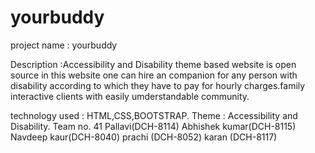 # yourbuddy
project name : yourbuddy

Description :Accessibility and Disability theme based website is open source in this website one can hire an companion for any
person with disability according to which they have to pay for hourly charges.family interactive clients with easily umderstandable community.

technology used : HTML,CSS,BOOTSTRAP.
Theme : Accessibility and Disability.
Team no. 41
Pallavi(DCH-8114)
Abhishek kumar(DCH-8115)
Navdeep kaur(DCH-8040) 
prachi (DCH-8052)
karan (DCH-8117)

